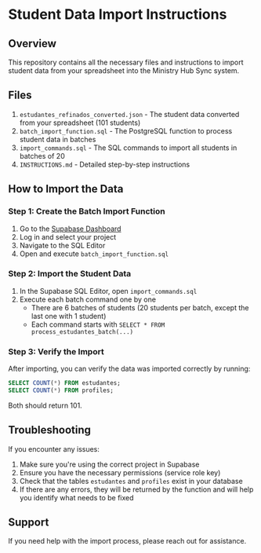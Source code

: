 # Student Data Import Instructions

## Overview

This repository contains all the necessary files and instructions to import student data from your spreadsheet into the Ministry Hub Sync system.

## Files

1. `estudantes_refinados_converted.json` - The student data converted from your spreadsheet (101 students)
2. `batch_import_function.sql` - The PostgreSQL function to process student data in batches
3. `import_commands.sql` - The SQL commands to import all students in batches of 20
4. `INSTRUCTIONS.md` - Detailed step-by-step instructions

## How to Import the Data

### Step 1: Create the Batch Import Function

1. Go to the [Supabase Dashboard](https://app.supabase.com/)
2. Log in and select your project
3. Navigate to the SQL Editor
4. Open and execute `batch_import_function.sql`

### Step 2: Import the Student Data

1. In the Supabase SQL Editor, open `import_commands.sql`
2. Execute each batch command one by one
   - There are 6 batches of students (20 students per batch, except the last one with 1 student)
   - Each command starts with `SELECT * FROM process_estudantes_batch(...)`

### Step 3: Verify the Import

After importing, you can verify the data was imported correctly by running:

```sql
SELECT COUNT(*) FROM estudantes;
SELECT COUNT(*) FROM profiles;
```

Both should return 101.

## Troubleshooting

If you encounter any issues:

1. Make sure you're using the correct project in Supabase
2. Ensure you have the necessary permissions (service role key)
3. Check that the tables `estudantes` and `profiles` exist in your database
4. If there are any errors, they will be returned by the function and will help you identify what needs to be fixed

## Support

If you need help with the import process, please reach out for assistance.